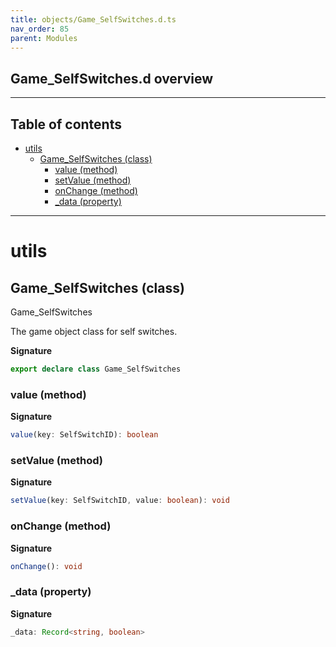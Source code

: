 ```yaml
---
title: objects/Game_SelfSwitches.d.ts
nav_order: 85
parent: Modules
---
```


## Game_SelfSwitches.d overview

---

<h2 class="text-delta">Table of contents</h2>

- [utils](#utils)
  - [Game_SelfSwitches (class)](#game_selfswitches-class)
    - [value (method)](#value-method)
    - [setValue (method)](#setvalue-method)
    - [onChange (method)](#onchange-method)
    - [\_data (property)](#_data-property)

---

# utils

## Game_SelfSwitches (class)

Game_SelfSwitches

The game object class for self switches.

**Signature**

```ts
export declare class Game_SelfSwitches
```

### value (method)

**Signature**

```ts
value(key: SelfSwitchID): boolean
```

### setValue (method)

**Signature**

```ts
setValue(key: SelfSwitchID, value: boolean): void
```

### onChange (method)

**Signature**

```ts
onChange(): void
```

### \_data (property)

**Signature**

```ts
_data: Record<string, boolean>
```
